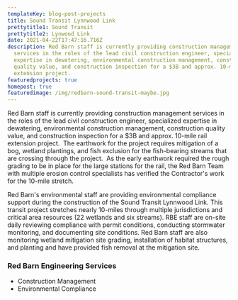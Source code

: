 ```yaml
---
templateKey: blog-post-projects
title: Sound Transit Lynnwood Link
prettytitle1: Sound Transit
prettytitle2: Lynwood Link
date: 2021-04-22T17:47:16.716Z
description: Red Barn staff is currently providing construction management
  services in the roles of the lead civil construction engineer, specialized
  expertise in dewatering, environmental construction management, construction
  quality value, and construction inspection for a $3B and approx. 10-mile rail
  extension project.
featuredprojects: true
homepost: true
featuredimage: /img/redbarn-sound-transit-maybe.jpg
---
```


Red Barn staff is currently providing construction management services in the roles of the lead civil construction engineer, specialized expertise in dewatering, environmental construction management, construction quality value, and construction inspection for a $3B and approx. 10-mile rail extension project.  The earthwork for the project requires mitigation of a bog, wetland plantings, and fish exclusion for the fish-bearing streams that are crossing through the project.  As the early earthwork required the rough grading to be in place for the large stations for the rail, the Red Barn Team with multiple erosion control specialists has verified the Contractor's work for the 10-mile stretch.

Red Barn's environmental staff are providing environmental compliance support during the construction of the Sound Transit Lynnwood Link. This transit project stretches nearly 10-miles through multiple jurisdictions and critical area resources (22 wetlands and six streams). RBE staff are on-site daily reviewing compliance with permit conditions, conducting stormwater monitoring, and documenting site conditions. Red Barn staff are also monitoring wetland mitigation site grading, installation of habitat structures, and planting and have provided fish removal at the mitigation site.

### Red Barn Engineering Services

- Construction Management
- Environmental Compliance
